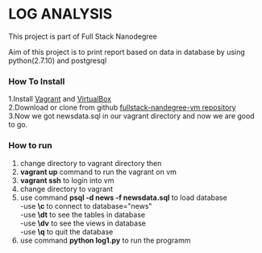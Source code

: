 # LOG ANALYSIS

This project is part of Full Stack Nanodegree 

Aim of this project is to print report based on data in database by using python(2.7.10) 
and postgresql

### How To Install<br>
1.Install [Vagrant](https://www.vagrantup.com/) and [VirtualBox](https://www.virtualbox.org/)<br>
2.Download or clone from github [fullstack-nandegree-vm repository](https://github.com/udacity/fullstack-nanodegree-vm)</br>
3.Now we got newsdata.sql in our vagrant directory and now we are good to go.</br>

### How to run<br>
1. change directory to vagrant directory then<br>
2. **vagrant up** command to run the vagrant on vm<br>
3. **vagrant ssh** to login into vm<br>
4. change directory to vagrant<br>
5. use command **psql -d news -f newsdata.sql** to load database<br>
    -use **\c** to connect to database="news"<br>
    -use **\dt** to see the tables in database<br>
    -use **\dv** to see the views in database<br>
    -use **\q** to quit the database<br>
6. use command **python log1.py** to run the programm<br>
